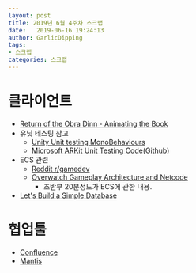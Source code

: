 ```yaml
---
layout: post
title: 2019년 6월 4주차 스크랩
date:   2019-06-16 19:24:13
author: GarlicDipping
tags:
- 스크랩
categories: 스크랩
---
```


# 클라이언트

- [Return of the Obra Dinn - Animating the Book](https://forums.tigsource.com/index.php?topic=40832.msg1406158#msg1406158)
- 유닛 테스팅 참고
  - [Unity Unit testing MonoBehaviours](https://blogs.unity3d.com/kr/2014/06/03/unit-testing-part-2-unit-testing-monobehaviours/)
  - [Microsoft ARKit Unit Testing Code(Github)](https://github.com/microsoft/MixedRealityToolkit-Unity/tree/mrtk_release/Assets/MixedRealityToolkit.Tests)
- ECS 관련
  - [Reddit r/gamedev](https://amp.reddit.com/r/gamedev/comments/6s127j/im_struggling_to_think_of_a_way_to_implement_the/)
  - [Overwatch Gameplay Architecture and Netcode](https://www.youtube.com/watch?v=W3aieHjyNvw)
    - 초반부 20분정도가 ECS에 관한 내용.
- [Let's Build a Simple Database](https://cstack.github.io/db_tutorial/)


# 협업툴

- [Confluence](https://ko.atlassian.com/software/confluence/features)
- [Mantis](https://www.mantisbt.org/)